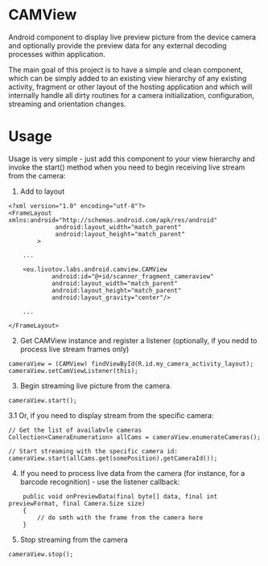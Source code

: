 CAMView
=======

 Android component to display live preview picture from the device camera and optionally provide the preview data 
 for any external decoding processes within application.

 The main goal of this project is to have a simple and clean component, which can be simply added to an existing
 view hierarchy of any existing activity, fragment or other layout of the hosting application and which will internally    handle all dirty routines for a camera initialization, configuration, streaming and orientation changes.
 

Usage
=====

 Usage is very simple - just add this component to your view hierarchy and invoke the start() method when you need to
 begin receiving live stream from the camera:


 1. Add to layout

 ```
 <?xml version="1.0" encoding="utf-8"?>
 <FrameLayout xmlns:android="http://schemas.android.com/apk/res/android"
              android:layout_width="match_parent"
              android:layout_height="match_parent"
         >

     ...

     <eu.livotov.labs.android.camview.CAMView
             android:id="@+id/scanner_fragment_cameraview"
             android:layout_width="match_parent"
             android:layout_height="match_parent"
             android:layout_gravity="center"/>

     ...

 </FrameLayout>
 ```


 2. Get CAMView instance and register a listener (optionally, if you nedd to process live stream frames only)

 ```
 cameraView = (CAMView) findViewById(R.id.my_camera_activity_layout);
 cameraView.setCamViewListener(this);
 ```


 3. Begin streaming live picture from the camera.

 ```
 cameraView.start();
 ```


 3.1 Or, if you need to display stream from the specific camera:

 ```
 // Get the list of availabvle cameras
 Collection<CameraEnumeration> allCams = cameraView.enumerateCameras();

 // Start streaming with the specific camera id:
 cameraView.start(allCams.get(somePosition).getCameraId());
 ```


 4. If you need to process live data from the camera (for instance, for a barcode recognition) - use the listener callback:

 ```
     public void onPreviewData(final byte[] data, final int previewFormat, final Camera.Size size)
     {
         // do smth with the frame from the camera here
     }
 ```


 5. Stop streaming from the camera

 ```
 cameraView.stop();
 ```
